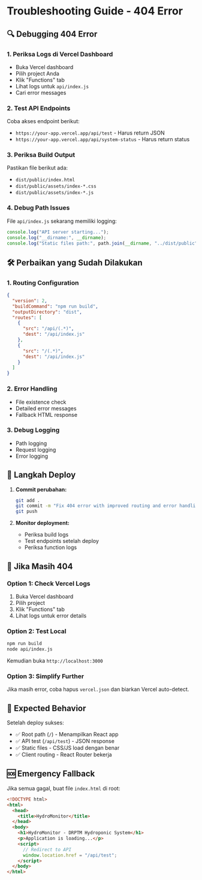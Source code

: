 # Troubleshooting Guide - 404 Error

## 🔍 Debugging 404 Error

### 1. Periksa Logs di Vercel Dashboard

- Buka Vercel dashboard
- Pilih project Anda
- Klik "Functions" tab
- Lihat logs untuk `api/index.js`
- Cari error messages

### 2. Test API Endpoints

Coba akses endpoint berikut:

- `https://your-app.vercel.app/api/test` - Harus return JSON
- `https://your-app.vercel.app/api/system-status` - Harus return status

### 3. Periksa Build Output

Pastikan file berikut ada:

- `dist/public/index.html`
- `dist/public/assets/index-*.css`
- `dist/public/assets/index-*.js`

### 4. Debug Path Issues

File `api/index.js` sekarang memiliki logging:

```javascript
console.log("API server starting...");
console.log("__dirname:", __dirname);
console.log("Static files path:", path.join(__dirname, "../dist/public"));
```

## 🛠️ Perbaikan yang Sudah Dilakukan

### 1. Routing Configuration

```json
{
  "version": 2,
  "buildCommand": "npm run build",
  "outputDirectory": "dist",
  "routes": [
    {
      "src": "/api/(.*)",
      "dest": "/api/index.js"
    },
    {
      "src": "/(.*)",
      "dest": "/api/index.js"
    }
  ]
}
```

### 2. Error Handling

- File existence check
- Detailed error messages
- Fallback HTML response

### 3. Debug Logging

- Path logging
- Request logging
- Error logging

## 🚀 Langkah Deploy

1. **Commit perubahan:**

   ```bash
   git add .
   git commit -m "Fix 404 error with improved routing and error handling"
   git push
   ```

2. **Monitor deployment:**
   - Periksa build logs
   - Test endpoints setelah deploy
   - Periksa function logs

## 🔧 Jika Masih 404

### Option 1: Check Vercel Logs

1. Buka Vercel dashboard
2. Pilih project
3. Klik "Functions" tab
4. Lihat logs untuk error details

### Option 2: Test Local

```bash
npm run build
node api/index.js
```

Kemudian buka `http://localhost:3000`

### Option 3: Simplify Further

Jika masih error, coba hapus `vercel.json` dan biarkan Vercel auto-detect.

## 📝 Expected Behavior

Setelah deploy sukses:

- ✅ Root path (`/`) - Menampilkan React app
- ✅ API test (`/api/test`) - JSON response
- ✅ Static files - CSS/JS load dengan benar
- ✅ Client routing - React Router bekerja

## 🆘 Emergency Fallback

Jika semua gagal, buat file `index.html` di root:

```html
<!DOCTYPE html>
<html>
  <head>
    <title>HydroMonitor</title>
  </head>
  <body>
    <h1>HydroMonitor - DRPTM Hydroponic System</h1>
    <p>Application is loading...</p>
    <script>
      // Redirect to API
      window.location.href = "/api/test";
    </script>
  </body>
</html>
```
